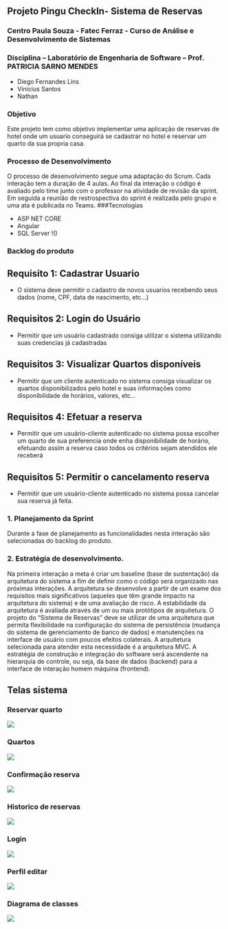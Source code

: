 ## Projeto Pingu CheckIn- Sistema de Reservas
### Centro Paula Souza - Fatec Ferraz - Curso de Análise e Desenvolvimento de Sistemas
### Disciplina – Laboratório de Engenharia de Software – Prof. PATRICIA SARNO MENDES

- Diego Fernandes Lins
- Vinicius Santos
- Nathan

### Objetivo
Este projeto tem como objetivo implementar uma aplicação de reservas de hotel onde um usuario conseguirá se cadastrar no hotel e reservar um quarto da sua propria casa.
### Processo de Desenvolvimento
O processo de desenvolvimento segue uma adaptação do Scrum. Cada interação tem a duração de 4 aulas. Ao final da interação o
código é avaliado pelo time junto com o professor na atividade de revisão da sprint. Em seguida a reunião de restrospectiva do sprint é
realizada pelo grupo e uma ata é publicada no Teams.
###Tecnologias
- ASP NET CORE
- Angular
- SQL Server
!()
### Backlog do produto
## Requisito 1: Cadastrar Usuario
- O sistema deve permitir o cadastro de novos usuarios recebendo seus dados (nome, CPF, data de
nascimento, etc...)
## Requisitos 2: Login do Usuário
- Permitir que um usuário cadastrado consiga utilizar o sistema utilizando suas credencias já cadastradas
## Requisitos 3: Visualizar Quartos disponíveis
- Permitir que um cliente autenticado no sistema consiga visualizar os quartos disponibilizados pelo hotel e
suas informações como disponibilidade de horários, valores, etc...

## Requisitos 4: Efetuar a reserva
- Permitir que um usuário-cliente autenticado no sistema possa escolher um quarto de sua preferencia onde
enha disponibilidade de horário, efetuando assim a reserva caso todos os critérios sejam atendidos ele
receberá
## Requisitos 5: Permitir o cancelamento reserva
- Permitir que um usuário-cliente autenticado no sistema possa cancelar sua reserva já feita.

### 1. Planejamento da Sprint
Durante a fase de planejamento as funcionalidades nesta interação são selecionadas do backlog do produto.
### 2. Estratégia de desenvolvimento.
Na primeira interação a meta é criar um baseline (base de sustentação) da arquitetura do sistema a fim de definir como o código será
organizado nas próximas interações. A arquitetura se desenvolve a partir de um exame dos requisitos mais significativos (aqueles que
têm grande impacto na arquitetura do sistema) e de uma avaliação de risco. A estabilidade da arquitetura é avaliada através de um ou
mais protótipos de arquitetura. O projeto do “Sistema de Reservas” deve se utilizar de uma arquitetura que
permita flexibilidade na configuração do sistema de persistência (mudança do sistema de gerenciamento de banco de dados) e
manutenções na interface de usuário com poucos efeitos colaterais. A arquitetura selecionada para atender esta necessidade é a
arquitetura MVC.
A estratégia de construção e integração do software será ascendente na hierarquia de controle, ou seja, da base de dados (backend) para
a interface de interação homem máquina (frontend).
## Telas sistema
### Reservar quarto
![](https://github.com/DiegoLins10/PinguCheckIn/blob/master/imagem.png)

### Quartos
![](https://github.com/DiegoLins10/PinguCheckIn/blob/master/imagem2.png)

### Confirmação reserva
![](https://github.com/DiegoLins10/PinguCheckIn/blob/master/imagem3.png)

### Historico de reservas
![](https://github.com/DiegoLins10/PinguCheckIn/blob/master/imagem4.png)

### Login
![](https://github.com/DiegoLins10/PinguCheckIn/blob/master/login.png)

### Perfil editar
![](https://github.com/DiegoLins10/PinguCheckIn/blob/master/Perfil.png)

### Diagrama de classes
![](https://github.com/DiegoLins10/PinguCheckIn/blob/master/Diagrama%20Pingu.png)

